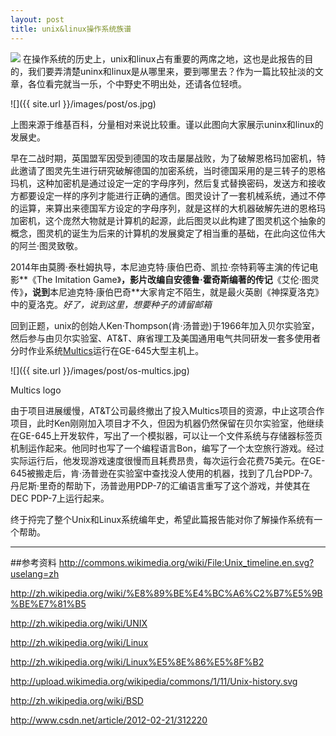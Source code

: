 ```yaml
---
layout: post
title: unix&linux操作系统族谱
---
```

<img src="{{ site.url }}/images/post/os.jpg" class="excerpt">
在操作系统的历史上，unix和linux占有重要的两席之地，这也是此报告的目的，我们要弄清楚uninx和linux是从哪里来，要到哪里去？作为一篇比较扯淡的文章，各位看完就当一乐，个中野史不明出处，还请各位轻喷。

<!-- ## -->
![]({{ site.url }}/images/post/os.jpg)

上图来源于维基百科，分量相对来说比较重。谨以此图向大家展示uninx和linux的发展史。

早在二战时期，英国盟军因受到德国的攻击屡屡战败，为了破解恩格玛加密机，特此邀请了图灵先生进行研究破解德国的加密系统，当时德国采用的是三转子的恩格玛机，这种加密机是通过设定一定的字母序列，然后复式替换密码，发送方和接收方都要设定一样的序列才能进行正确的通信。图灵设计了一套机械系统，通过不停的运算，来算出来德国军方设定的字母序列，就是这样的大机器破解先进的恩格玛加密机，这个庞然大物就是计算机的起源，此后图灵以此构建了图灵机这个抽象的概念，图灵机的诞生为后来的计算机的发展奠定了相当重的基础，在此向这位伟大的阿兰·图灵致敬。

2014年由莫腾·泰杜姆执导，本尼迪克特·康伯巴奇、凯拉·奈特莉等主演的传记电影**《The Imitation Game》**，影片改编自安德鲁·霍奇斯编著的传记**《艾伦·图灵传》**，说到**本尼迪克特·康伯巴奇**大家肯定不陌生，就是最火英剧《神探夏洛克》中的夏洛克。*好了，说到这里，想要种子的请留邮箱*

回到正题，unix的创始人Ken·Thompson(肯·汤普逊)于1966年加入贝尔实验室，然后参与由贝尔实验室、AT&T、麻省理工及美国通用电气共同研发一套多使用者分时作业系统[Multics](http://www.multicians.org/multics.html)运行在GE-645大型主机上。

![]({{ site.url }}/images/post/os-multics.jpg)

Multics logo

由于项目进展缓慢，AT&T公司最终撤出了投入Multics项目的资源，中止这项合作项目，此时Ken刚刚加入项目才不久，但因为机器仍然保留在贝尔实验室，他继续在GE-645上开发软件，写出了一个模拟器，可以让一个文件系统与存储器标签页机制运作起来。他同时也写了一个编程语言Bon，编写了一个太空旅行游戏。经过实际运行后，他发现游戏速度很慢而且耗费昂贵，每次运行会花费75美元。在GE-645被搬走后，肯·汤普逊在实验室中查找没人使用的机器，找到了几台PDP-7。丹尼斯·里奇的帮助下，汤普逊用PDP-7的汇编语言重写了这个游戏，并使其在DEC PDP-7上运行起来。



终于捋完了整个Unix和Linux系统编年史，希望此篇报告能对你了解操作系统有一个帮助。



---
##参考资料
<http://commons.wikimedia.org/wiki/File:Unix_timeline.en.svg?uselang=zh>

<http://zh.wikipedia.org/wiki/%E8%89%BE%E4%BC%A6%C2%B7%E5%9B%BE%E7%81%B5>

<http://zh.wikipedia.org/wiki/UNIX>

<http://zh.wikipedia.org/wiki/Linux>   

<http://zh.wikipedia.org/wiki/Linux%E5%8E%86%E5%8F%B2>

<http://upload.wikimedia.org/wikipedia/commons/1/11/Unix-history.svg>

<http://zh.wikipedia.org/wiki/BSD>

<http://www.csdn.net/article/2012-02-21/312220>

